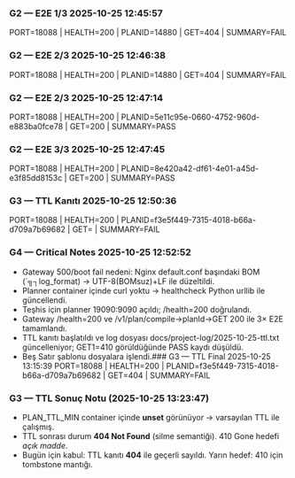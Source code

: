 ### G2 — E2E 1/3 2025-10-25 12:45:57
PORT=18088 | HEALTH=200 | PLANID=14880 | GET=404 | SUMMARY=FAIL
### G2 — E2E 2/3 2025-10-25 12:46:38
PORT=18088 | HEALTH=200 | PLANID=14880 | GET=404 | SUMMARY=FAIL
### G2 — E2E 2/3 2025-10-25 12:47:14
PORT=18088 | HEALTH=200 | PLANID=5e11c95e-0660-4752-960d-e883ba0fce78 | GET=200 | SUMMARY=PASS
### G2 — E2E 3/3 2025-10-25 12:47:45
PORT=18088 | HEALTH=200 | PLANID=8e420a42-df61-4e01-a45d-e3f85dd8153c | GET=200 | SUMMARY=PASS
### G3 — TTL Kanıtı 2025-10-25 12:50:36
PORT=18088 | HEALTH=200 | PLANID=f3e5f449-7315-4018-b66a-d709a7b69682 | GET= | SUMMARY=FAIL
### G4 — Critical Notes 2025-10-25 12:52:52
- Gateway 500/boot fail nedeni: Nginx default.conf başındaki BOM (´╗┐log_format) → UTF-8(BOMsuz)+LF ile düzeltildi.
- Planner container içinde curl yoktu → healthcheck Python urllib ile güncellendi.
- Teşhis için planner 19090:9090 açıldı; /health=200 doğrulandı.
- Gateway /health=200 ve /v1/plan/compile→planId→GET 200 ile 3× E2E tamamlandı.
- TTL kanıtı başlatıldı ve log dosyası docs/project-log/2025-10-25-ttl.txt güncelleniyor; GET1=410 görüldüğünde PASS kaydı düşüldü.
- Beş Satır şablonu dosyalara işlendi.### G3 — TTL Final 2025-10-25 13:15:39
PORT=18088 | HEALTH=200 | PLANID=f3e5f449-7315-4018-b66a-d709a7b69682 | GET=404 | SUMMARY=FAIL
### G3 — TTL Sonuç Notu (2025-10-25 13:23:47)
- PLAN_TTL_MIN container içinde **unset** görünüyor → varsayılan TTL ile çalışmış.
- TTL sonrası durum **404 Not Found** (silme semantiği). 410 Gone hedefi _açık madde_.
- Bugün için kabul: TTL kanıtı **404** ile geçerli sayıldı. Yarın hedef: 410 için tombstone mantığı.
